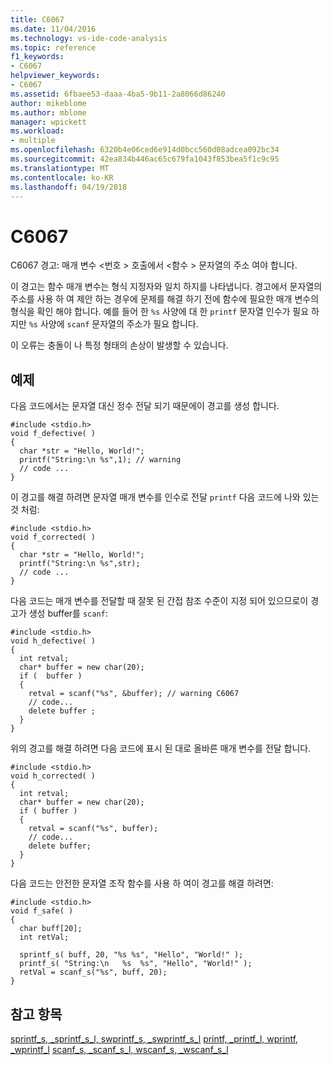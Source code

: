 ```yaml
---
title: C6067
ms.date: 11/04/2016
ms.technology: vs-ide-code-analysis
ms.topic: reference
f1_keywords:
- C6067
helpviewer_keywords:
- C6067
ms.assetid: 6fbaee53-daaa-4ba5-9b11-2a8066d86240
author: mikeblome
ms.author: mblome
manager: wpickett
ms.workload:
- multiple
ms.openlocfilehash: 6320b4e06ced6e914d0bcc560d08adcea092bc34
ms.sourcegitcommit: 42ea834b446ac65c679fa1043f853bea5f1c9c95
ms.translationtype: MT
ms.contentlocale: ko-KR
ms.lasthandoff: 04/19/2018
---
```

# <a name="c6067"></a>C6067
C6067 경고: 매개 변수 \<번호 > 호출에서 \<함수 > 문자열의 주소 여야 합니다.

 이 경고는 함수 매개 변수는 형식 지정자와 일치 하지를 나타냅니다. 경고에서 문자열의 주소를 사용 하 여 제안 하는 경우에 문제를 해결 하기 전에 함수에 필요한 매개 변수의 형식을 확인 해야 합니다. 예를 들어 한 `%s` 사양에 대 한 `printf` 문자열 인수가 필요 하지만 `%s` 사양에 `scanf` 문자열의 주소가 필요 합니다.

 이 오류는 충돌이 나 특정 형태의 손상이 발생할 수 있습니다.

## <a name="example"></a>예제
 다음 코드에서는 문자열 대신 정수 전달 되기 때문에이 경고를 생성 합니다.

```
#include <stdio.h>
void f_defective( )
{
  char *str = "Hello, World!";
  printf("String:\n %s",1); // warning
  // code ...
}
```

 이 경고를 해결 하려면 문자열 매개 변수를 인수로 전달 `printf` 다음 코드에 나와 있는 것 처럼:

```
#include <stdio.h>
void f_corrected( )
{
  char *str = "Hello, World!";
  printf("String:\n %s",str);
  // code ...
}
```

 다음 코드는 매개 변수를 전달할 때 잘못 된 간접 참조 수준이 지정 되어 있으므로이 경고가 생성 buffer를 `scanf`:

```
#include <stdio.h>
void h_defective( )
{
  int retval;
  char* buffer = new char(20);
  if (  buffer )
  {
    retval = scanf("%s", &buffer); // warning C6067
    // code...
    delete buffer ;
  }
}
```

 위의 경고를 해결 하려면 다음 코드에 표시 된 대로 올바른 매개 변수를 전달 합니다.

```
#include <stdio.h>
void h_corrected( )
{
  int retval;
  char* buffer = new char(20);
  if ( buffer )
  {
    retval = scanf("%s", buffer);
    // code...
    delete buffer;
  }
}
```

 다음 코드는 안전한 문자열 조작 함수를 사용 하 여이 경고를 해결 하려면:

```
#include <stdio.h>
void f_safe( )
{
  char buff[20];
  int retVal;

  sprintf_s( buff, 20, "%s %s", "Hello", "World!" );
  printf_s( "String:\n   %s  %s", "Hello", "World!" );
  retVal = scanf_s("%s", buff, 20);
}
```

## <a name="see-also"></a>참고 항목
 [sprintf_s, _sprintf_s_l, swprintf_s, _swprintf_s_l](/cpp/c-runtime-library/reference/sprintf-s-sprintf-s-l-swprintf-s-swprintf-s-l) [printf, _printf_l, wprintf, _wprintf_l](/cpp/c-runtime-library/reference/printf-printf-l-wprintf-wprintf-l) [scanf_s, _scanf_s_l, wscanf_s, _wscanf_s_l](/cpp/c-runtime-library/reference/scanf-s-scanf-s-l-wscanf-s-wscanf-s-l)